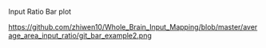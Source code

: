 Input Ratio Bar plot

https://github.com/zhiwen10/Whole_Brain_Input_Mapping/blob/master/average_area_input_ratio/git_bar_example2.png


